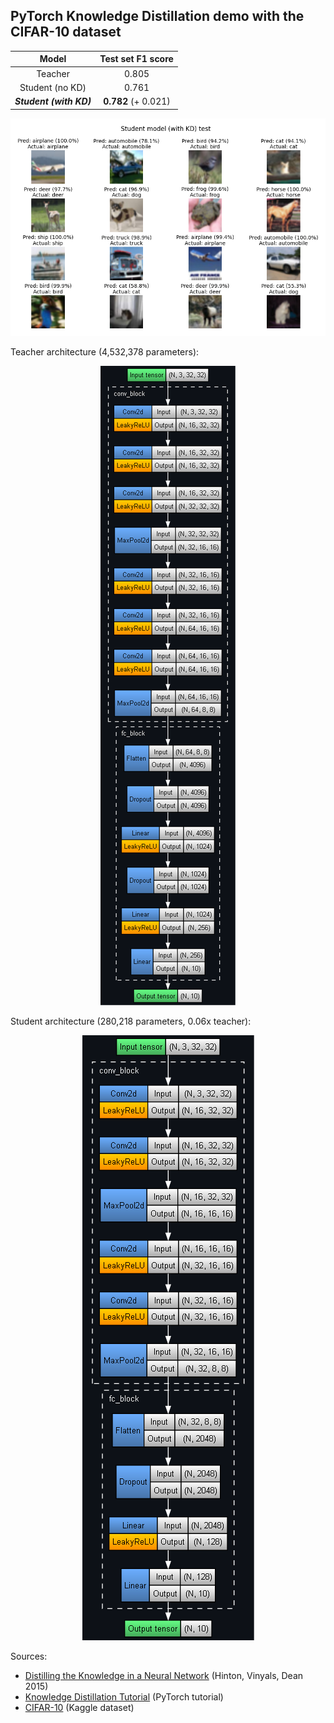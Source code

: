## PyTorch Knowledge Distillation demo with the CIFAR-10 dataset

|          Model          |  Test set F1 score  |
|:-----------------------:|:-------------------:|
|         Teacher         |        0.805        |
|     Student (no KD)     |        0.761        |
| **_Student (with KD)_** | **0.782** (+ 0.021) |

<p align="center">
	<img src="images/kd_student_output.png"/>
</p>

Teacher architecture (4,532,378 parameters):

<p align="center">
	<img src="images/teacher_architecture.png"/>
</p>

Student architecture (280,218 parameters, 0.06x teacher):

<p align="center">
	<img src="images/student_architecture.png"/>
</p>

Sources:
- [Distilling the Knowledge in a Neural Network](https://arxiv.org/pdf/1503.02531) (Hinton, Vinyals, Dean 2015)
- [Knowledge Distillation Tutorial](https://pytorch.org/tutorials/beginner/knowledge_distillation_tutorial.html) (PyTorch tutorial)
- [CIFAR-10](https://www.kaggle.com/datasets/swaroopkml/cifar10-pngs-in-folders) (Kaggle dataset)
